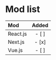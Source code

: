 # Mod list

| Mod      | Added |
|:---------|:-----:|
| React.js | - [ ] |
| Next.js  | - [x] |
| Vue.js   | - [ ] |